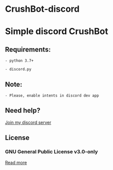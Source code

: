 # CrushBot-discord
# Simple discord CrushBot

## Requirements:

	- python 3.7+

	- discord.py

## Note:

	- Please, enable intents in discord dev app

## Need help?

[Join my discord server](https://discord.gg/UtaPcgENxS)

## License

### GNU General Public License v3.0-only

[Read more](http://www.gnu.org/licenses/#GPL)
